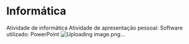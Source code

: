 # Informática
Atividade de informática
  Atividade de apresentação pessoal: Software utilizado: PowerPoint
![Uploading image.png…]()
